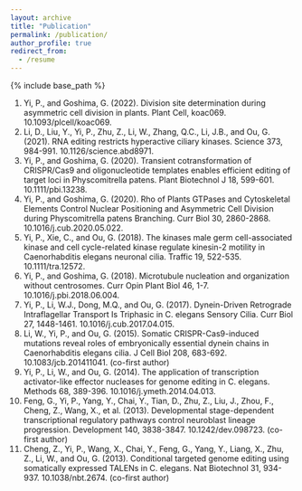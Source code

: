 ```yaml
---
layout: archive
title: "Publication"
permalink: /publication/
author_profile: true
redirect_from:
  - /resume
---
```


{% include base_path %}

1.	Yi, P., and Goshima, G. (2022). Division site determination during asymmetric cell division in plants. Plant Cell, koac069. 10.1093/plcell/koac069.
2.	Li, D., Liu, Y., Yi, P., Zhu, Z., Li, W., Zhang, Q.C., Li, J.B., and Ou, G. (2021). RNA editing restricts hyperactive ciliary kinases. Science 373, 984-991. 10.1126/science.abd8971.
3.	Yi, P., and Goshima, G. (2020). Transient cotransformation of CRISPR/Cas9 and oligonucleotide templates enables efficient editing of target loci in Physcomitrella patens. Plant Biotechnol J 18, 599-601. 10.1111/pbi.13238. 
4.	Yi, P., and Goshima, G. (2020). Rho of Plants GTPases and Cytoskeletal Elements Control Nuclear Positioning and Asymmetric Cell Division during Physcomitrella patens Branching. Curr Biol 30, 2860-2868. 10.1016/j.cub.2020.05.022.
5.	Yi, P., Xie, C., and Ou, G. (2018). The kinases male germ cell-associated kinase and cell cycle-related kinase regulate kinesin-2 motility in Caenorhabditis elegans neuronal cilia. Traffic 19, 522-535. 10.1111/tra.12572.
6.	Yi, P., and Goshima, G. (2018). Microtubule nucleation and organization without centrosomes. Curr Opin Plant Biol 46, 1-7. 10.1016/j.pbi.2018.06.004.
7.	Yi, P., Li, W.J., Dong, M.Q., and Ou, G. (2017). Dynein-Driven Retrograde Intraflagellar Transport Is Triphasic in C. elegans Sensory Cilia. Curr Biol 27, 1448-1461. 10.1016/j.cub.2017.04.015.
8.	Li, W., Yi, P., and Ou, G. (2015). Somatic CRISPR-Cas9-induced mutations reveal roles of embryonically essential dynein chains in Caenorhabditis elegans cilia. J Cell Biol 208, 683-692. 10.1083/jcb.201411041. (co-first author)
9.	Yi, P., Li, W., and Ou, G. (2014). The application of transcription activator-like effector nucleases for genome editing in C. elegans. Methods 68, 389-396. 10.1016/j.ymeth.2014.04.013.
10.	Feng, G., Yi, P., Yang, Y., Chai, Y., Tian, D., Zhu, Z., Liu, J., Zhou, F., Cheng, Z., Wang, X., et al. (2013). Developmental stage-dependent transcriptional regulatory pathways control neuroblast lineage progression. Development 140, 3838-3847. 10.1242/dev.098723. (co-first author)
11.	Cheng, Z., Yi, P., Wang, X., Chai, Y., Feng, G., Yang, Y., Liang, X., Zhu, Z., Li, W., and Ou, G. (2013). Conditional targeted genome editing using somatically expressed TALENs in C. elegans. Nat Biotechnol 31, 934-937. 10.1038/nbt.2674. (co-first author)
 
